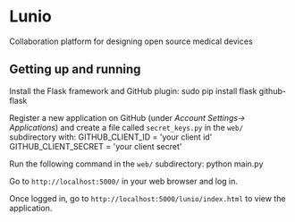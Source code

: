Lunio
=====

Collaboration platform for designing open source medical devices


Getting up and running
----------------------

Install the Flask framework and GitHub plugin:
  sudo pip install flask github-flask

Register a new application on GitHub (under *Account Settings-> Applications*) and create a file called `secret_keys.py` in the `web/` subdirectory with:
  GITHUB_CLIENT_ID = 'your client id'
  GITHUB_CLIENT_SECRET = 'your client secret'
  
Run the following command in the `web/` subdirectory:
  python main.py

Go to `http://localhost:5000/` in your web browser and log in.

Once logged in, go to `http://localhost:5000/lunio/index.html` to view the application.
